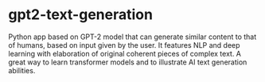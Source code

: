 # gpt2-text-generation
Python app based on GPT-2 model that can generate similar content to that of humans, based on input given by the user. It features NLP and deep learning with elaboration of original coherent pieces of complex text. A great way to learn transformer models and to illustrate AI text generation abilities.
